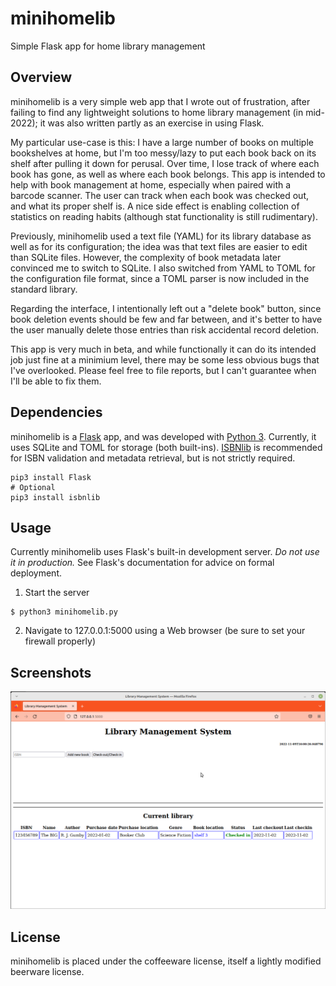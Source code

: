 # minihomelib
Simple Flask app for home library management

## Overview
minihomelib is a very simple web app that I wrote out of frustration, after failing to find any lightweight solutions to home library management (in mid-2022); it was also written partly as an exercise in using Flask.

My particular use-case is this: I have a large number of books on multiple bookshelves at home, but I'm too messy/lazy to put each book back on its shelf after pulling it down for perusal. Over time, I lose track of where each book has gone, as well as where each book belongs. This app is intended to help with book management at home, especially when paired with a barcode scanner. The user can track when each book was checked out, and what its proper shelf is. A nice side effect is enabling collection of statistics on reading habits (although stat functionality is still rudimentary).

Previously, minihomelib used a text file (YAML) for its library database as well as for its configuration; the idea was that text files are easier to edit than SQLite files. However, the complexity of book metadata later convinced me to switch to SQLite. I also switched from YAML to TOML for the configuration file format, since a TOML parser is now included in the standard library.

Regarding the interface, I intentionally left out a "delete book" button, since book deletion events should be few and far between, and it's better to have the user manually delete those entries than risk accidental record deletion.

This app is very much in beta, and while functionally it can do its intended job just fine at a minimium level, there may be some less obvious bugs that I've overlooked. Please feel free to file reports, but I can't guarantee when I'll be able to fix them.

## Dependencies

minihomelib is a [Flask](https://palletsprojects.com/p/flask/) app, and was developed with [Python 3](https://www.python.org/). Currently, it uses SQLite and TOML for storage (both built-ins). [ISBNlib](https://pypi.org/project/isbnlib/) is recommended for ISBN validation and metadata retrieval, but is not strictly required.

```shell
pip3 install Flask
# Optional
pip3 install isbnlib
```

## Usage

Currently minihomelib uses Flask's built-in development server. *Do not use it in production.* See Flask's documentation for advice on formal deployment.

1. Start the server
```shell
$ python3 minihomelib.py
```
2. Navigate to 127.0.0.1:5000 using a Web browser (be sure to set your firewall properly)

## Screenshots

![Screenshot with example library](/screenshots/20221109.png)

## License

minihomelib is placed under the coffeeware license, itself a lightly modified beerware license.
